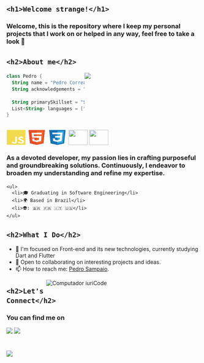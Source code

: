 ## ```<h1>Welcome strange!</h1>```

### <p>Welcome, this is the repository where I keep my personal projects that I work on or helped in any way, feel free to take a look 👀</p>

## ```<h2>About me</h2>```

<img align="right" width="300" src="https://i2.wp.com/allhtaccess.info/wp-content/uploads/2018/03/programming.gif?fit=1281%2C716&ssl=1" />

```kotlin
class Pedro {
  String name = "Pedro Correa Sampaio";
  String acknowledgements = "Front-End";

  String primarySkillset = "SOME SKILLS";
  List<String> languages = ["JavaScript", "HTML5", "CSS3", "Dart", "Flutter"];
}
```
<div style="display: inline_block"><br>
  <img align="center" height="40" width="50" 
src="https://raw.githubusercontent.com/devicons/devicon/master/icons/javascript/javascript-plain.svg">
  <img align="center" height="40" width="50" 
src="https://raw.githubusercontent.com/devicons/devicon/master/icons/html5/html5-original.svg">
  <img align="center" height="40" width="50" 
src="https://raw.githubusercontent.com/devicons/devicon/master/icons/css3/css3-original.svg">
  <img align="center" height="40" width="50" 
src="https://user-images.githubusercontent.com/25181517/186150304-1568ffdf-4c62-4bdc-9cf1-8d8efcea7c5b.png">
  <img align="center" height="40" width="50" 
src="https://cdn.jsdelivr.net/gh/devicons/devicon/icons/flutter/flutter-original.svg">
          
 </div>

### As a devoted developer, my passion lies in crafting purposeful and groundbreaking solutions. Continuously, I endeavor to broaden my understanding and refine my expertise.

```
<ul>
  <li>🎓 Graduating in Software Engineering</li>
  <li>🌍 Based in Brazil</li>
  <li>👽: 🇧🇷 🇫🇷 🇮🇹 🇺🇸</li>
</ul>
```

## ```<h2>What I Do</h2>```

- 🌱 I'm focused on Front-end and its new technologies, currently studying Dart and Flutter
- 👯 Open to collaborating on interesting projects and ideas.
- 📫 How to reach me: [Pedro Sampaio](https://www.linkedin.com/in/pedrosampaioo/).

<img src="https://raw.githubusercontent.com/MicaelliMedeiros/micaellimedeiros/master/image/computer-illustration.png" min-width="400px" max-width="400px" width="400px" align="right" alt="Computador iuriCode">


## ```<h2>Let's Connect</h2>```
### You can find me on

<div> 
  <a href="https://www.linkedin.com/in/pedrosampaioo" target="_blank"><img src="https://img.shields.io/badge/-LinkedIn-%230077B5?style=for-the-badge&logo=linkedin&logoColor=white" target="_blank"></a>
  <a href = "mailto:pedrocorreasampaioo@gmail.com"><img src="https://img.shields.io/badge/-Gmail-%23333?style=for-the-badge&logo=gmail&logoColor=white" target="_blank"></a>
 
</div> 

#


<a href="https://github.com/Gurupreet">
  <img align="center" src="https://github-readme-stats.vercel.app/api/top-langs/?username=pedrocsampaio&theme=dracula&hide_langs_below=1" />
</a>





